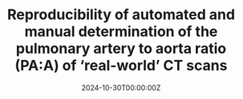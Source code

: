 ---
title: 'Reproducibility of automated and manual determination of the pulmonary artery to aorta ratio (PA:A) of ‘real-world’ CT scans'

# Authors
# If you created a profile for a user (e.g. the default `admin` user), write the username (folder name) here
# and it will be replaced with their full name and linked to their profile.
authors:
  - admin
  - et Al.
# Author notes (optional)
author_notes:
  - 'Equal contribution'
  - 'Equal contribution'

date: '2024-10-30T00:00:00Z'
doi: ''

# Schedule page publish date (NOT publication's date).
publishDate: '2024-09-01T00:00:00Z'

# Publication type.
# Accepts a single type but formatted as a YAML list (for Hugo requirements).
# Enter a publication type from the CSL standard.
publication_types: ['paper-conference']

# Publication name and optional abbreviated publication name.
publication: In *European Respiratory conference*
publication_short: In *European Respiratory Journal Suppl.*

abstract: 

# Summary. An optional shortened abstract.
summary: 

tags:
  - CT scan

# Display this page in the Featured widget?
featured: true

# Custom links (uncomment lines below)
links:
- name: Custom Link
  url: https://publications.ersnet.org/content/erj/64/suppl68/pa1657

url_pdf: ''
url_code: 'https://github.com/LuisHenryGT'
url_dataset: ''
url_poster: ''
url_project: ''
url_slides: ''
url_source: ''
url_video: ''

# Featured image
# To use, add an image named `featured.jpg/png` to your page's folder.
image:
  caption: ''
  focal_point: ''
  preview_only: false

# Associated Projects (optional).
#   Associate this publication with one or more of your projects.
#   Simply enter your project's folder or file name without extension.
#   E.g. `internal-project` references `content/project/internal-project/index.md`.
#   Otherwise, set `projects: []`.
projects:

# Slides (optional).
#   Associate this publication with Markdown slides.
#   Simply enter your slide deck's filename without extension.
#   E.g. `slides: "example"` references `content/slides/example/index.md`.
#   Otherwise, set `slides: ""`.
slides: 
---